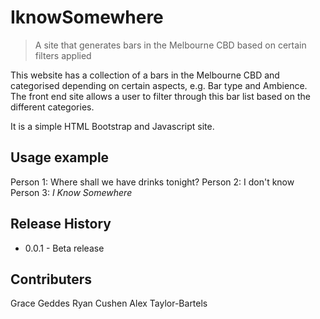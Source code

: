 # IknowSomewhere
> A site that generates bars in the Melbourne CBD based on certain filters applied

This website has a collection of a bars in the Melbourne CBD and categorised depending on certain aspects, e.g. Bar type and Ambience.
The front end site allows a user to filter through this bar list based on the different categories.

It is a simple HTML Bootstrap and Javascript site.

## Usage example

Person 1: Where shall we have drinks tonight?
Person 2: I don't know
Person 3: <i>I Know Somewhere</i>


## Release History

* 0.0.1 - Beta release


## Contributers

Grace Geddes
Ryan Cushen 
Alex Taylor-Bartels

